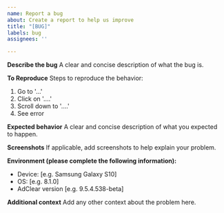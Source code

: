 ```yaml
---
name: Report a bug
about: Create a report to help us improve
title: "[BUG]"
labels: bug
assignees: ''

---
```


**Describe the bug**
A clear and concise description of what the bug is.

**To Reproduce**
Steps to reproduce the behavior:
1. Go to '...'
2. Click on '....'
3. Scroll down to '....'
4. See error

**Expected behavior**
A clear and concise description of what you expected to happen.

**Screenshots**
If applicable, add screenshots to help explain your problem.

**Environment (please complete the following information):**
 - Device: [e.g. Samsung Galaxy S10]
 - OS: [e.g. 8.1.0]
 - AdClear version [e.g. 9.5.4.538-beta]

**Additional context**
Add any other context about the problem here.
